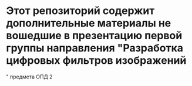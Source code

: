 # Этот репозиторий содержит дополнительные материалы не вошедшие в презентацию первой группы направления  "Разработка цифровых фильтров изображений
" предмета ОПД 2
